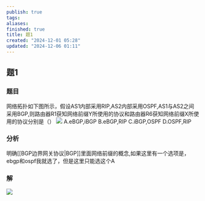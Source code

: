 ```yaml
---
publish: true
tags: 
aliases: 
finished: true
title: 题1
created: "2024-12-01 05:28"
updated: "2024-12-06 01:11"
---
```

## 题1
### 题目
网络拓扑如下图所示，假设AS1内部采用RIP,AS2内部采用OSPF,AS1与AS2之间采用BGP,则路由器R1获知网络前缀Y所使用的协议和路由器R6获知网络前缀X所使用的协议分别是（）
![](https://img.hwenyi.live/202412011231677.webp)
A.eBGP,iBGP
B.eBGP,RIP
C.iBGP,OSPF
D.OSPF,RIP
### 分析
明确[[BGP边界网关协议|BGP]]里面网络前缀的概念,如果这里有一个选项是，ebgp和ospf我就选了，但是这里只能选这个A
### 解
![](https://img.hwenyi.live/202412011234658.webp)